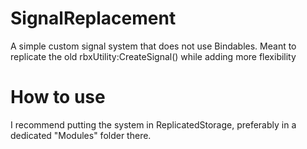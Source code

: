 # SignalReplacement
A simple custom signal system that does not use Bindables. Meant to replicate the old rbxUtility:CreateSignal() while adding more flexibility

# How to use
I recommend putting the system in ReplicatedStorage, preferably in a dedicated "Modules" folder there.
